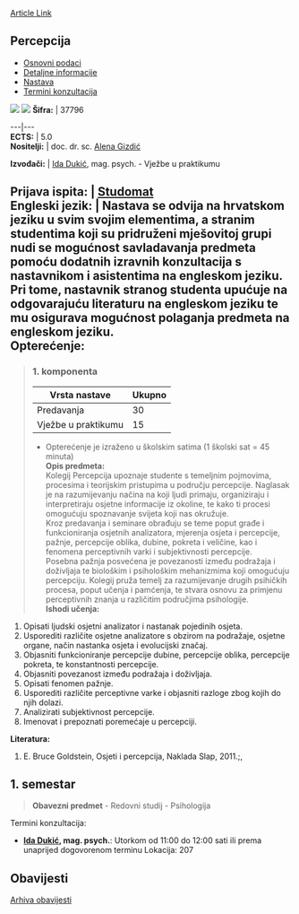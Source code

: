 [Article Link](https://www.fhs.hr/predmet/per)

## Percepcija
  * [Osnovni podaci](https://www.fhs.hr/predmet/per#v1id-904850_822184_1_0 "Osnovni podaci")
  * [Detaljne informacije](https://www.fhs.hr/predmet/per#v1id-904850_822184_1_1 "Detaljne informacije")
  * [Nastava](https://www.fhs.hr/predmet/per#v1id-904850_822184_1_2 "Nastava")
  * [Termini konzultacija](https://www.fhs.hr/predmet/per#v1id-904850_822184_1_3 "Termini konzultacija")


[![](https://www.fhs.hr/img/flags/gif/hr.gif)](https://www.fhs.hr/predmet/per) [![](https://www.fhs.hr/img/flags/gif/gb.gif)](https://www.fhs.hr/en/course/per)
**Šifra:** |  37796  
  
---|---  
**ECTS:** |  5.0   
**Nositelji:** |  doc. dr. sc. [Alena Gizdić](https://www.fhs.hr/djelatnik/alena.gizdic)   
  
**Izvođači:** |  [Ida Dukić](https://www.fhs.hr/djelatnik/ida.dukic), mag. psych. - Vježbe u praktikumu  
  
**Prijava ispita:** |  [Studomat](http://www.isvu.hr/studomat)  
**Engleski jezik:** |  Nastava se odvija na hrvatskom jeziku u svim svojim elementima, a stranim studentima koji su pridruženi mješovitoj grupi nudi se mogućnost savladavanja predmeta pomoću dodatnih izravnih konzultacija s nastavnikom i asistentima na engleskom jeziku. Pri tome, nastavnik stranog studenta upućuje na odgovarajuću literaturu na engleskom jeziku te mu osigurava mogućnost polaganja predmeta na engleskom jeziku.   
**Opterećenje:**  
---  
> ### 1. komponenta
> | Vrsta nastave | Ukupno  
> ---|---  
> Predavanja | 30  
> Vježbe u praktikumu | 15  
> * Opterećenje je izraženo u školskim satima (1 školski sat = 45 minuta)   
**Opis predmeta:**  
> Kolegij Percepcija upoznaje studente s temeljnim pojmovima, procesima i teorijskim pristupima u području percepcije. Naglasak je na razumijevanju načina na koji ljudi primaju, organiziraju i interpretiraju osjetne informacije iz okoline, te kako ti procesi omogućuju spoznavanje svijeta koji nas okružuje.  
>  Kroz predavanja i seminare obrađuju se teme poput građe i funkcioniranja osjetnih analizatora, mjerenja osjeta i percepcije, pažnje, percepcije oblika, dubine, pokreta i veličine, kao i fenomena perceptivnih varki i subjektivnosti percepcije.  
>  Posebna pažnja posvećena je povezanosti između podražaja i doživljaja te biološkim i psihološkim mehanizmima koji omogućuju percepciju. Kolegij pruža temelj za razumijevanje drugih psihičkih procesa, poput učenja i pamćenja, te stvara osnovu za primjenu perceptivnih znanja u različitim područjima psihologije.  
**Ishodi učenja:**  
  1. Opisati ljudski osjetni analizator i nastanak pojedinih osjeta.
  2. Usporediti različite osjetne analizatore s obzirom na podražaje, osjetne organe, način nastanka osjeta i evolucijski značaj.
  3. Objasniti funkcioniranje percepcije dubine, percepcije oblika, percepcije pokreta, te konstantnosti percepcije.
  4. Objasniti povezanost između podražaja i doživljaja.
  5. Opisati fenomen pažnje.
  6. Usporediti različite perceptivne varke i objasniti razloge zbog kojih do njih dolazi.
  7. Analizirati subjektivnost percepcije.
  8. Imenovat i prepoznati poremećaje u percepciji.

  
**Literatura:**  
  1. E. Bruce Goldstein, Osjeti i percepcija, Naklada Slap, 2011.;, 

  
**1. semestar**  
---  
> **Obavezni predmet** - Redovni studij - Psihologija  
>   
Termini konzultacija: 
  * **[Ida Dukić](https://www.fhs.hr/djelatnik/ida.dukic), mag. psych.**: 
Utorkom od 11:00 do 12:00 sati ili prema unaprijed dogovorenom terminu
Lokacija: 207 


## Obavijesti
[Arhiva obavijesti](https://www.fhs.hr/predmet/per?@=20pl6#news_79793 "Arhiva obavijesti")
